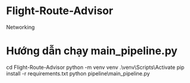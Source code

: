 # Flight-Route-Advisor
Networking
# Hướng dẫn chạy main_pipeline.py
cd Flight-Route-Advisor
python -m venv venv
.\venv\Scripts\Activate
pip install -r requirements.txt
python pipeline\main_pipeline.py